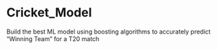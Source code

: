 # Cricket_Model

Build the best ML model using boosting algorithms to accurately predict “Winning Team” for a
T20 match
